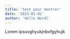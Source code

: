 ```yaml
---
title: 'test pour montrer'
date: '2023-01-02'
author: 'Hello Wordl'
---
```


Lorem ipsuvghyukjnbvfgyhujk